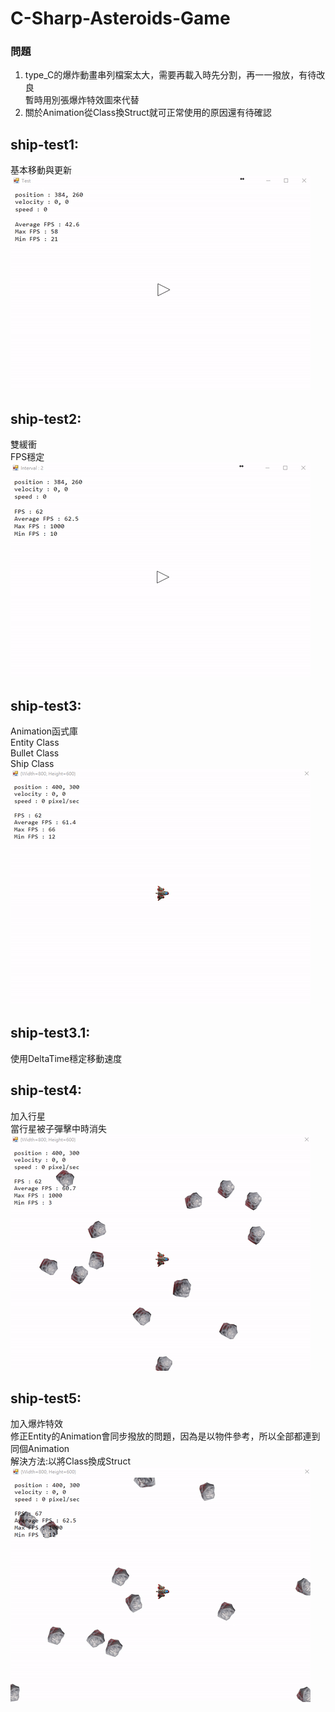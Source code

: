 # C-Sharp-Asteroids-Game

### 問題
1. type_C的爆炸動畫串列檔案太大，需要再載入時先分割，再一一撥放，有待改良<br>
暫時用別張爆炸特效圖來代替
2. 關於Animation從Class換Struct就可正常使用的原因還有待確認

## ship-test1:<br>
基本移動與更新<br>
![Alt text](\example\test1.gif)

## ship-test2:<br>
雙緩衝<br>
FPS穩定<br>
![Alt text](\example\test2.gif)


## ship-test3:<br>
Animation函式庫<br>
Entity Class<br>
Bullet Class<br>
Ship Class<br>
![Alt text](\example\test3.gif)


## ship-test3.1:<br>
使用DeltaTime穩定移動速度


## ship-test4:<br>
加入行星<br>
當行星被子彈擊中時消失<br>
![Alt text](\example\test4.gif)


## ship-test5:<br>
加入爆炸特效<br>
修正Entity的Animation會同步撥放的問題，因為是以物件參考，所以全部都連到同個Animation<br>
解決方法:以將Class換成Struct<br>
![Alt text](\example\test5.gif)

